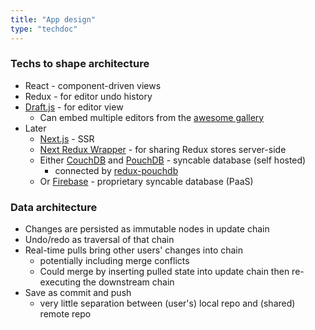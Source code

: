 ```yaml
---
title: "App design"
type: "techdoc"
---
```


### Techs to shape architecture
+ React - component-driven views
+ Redux - for editor undo history
+ [Draft.js](https://github.com/facebook/draft-js) - for editor view
    + Can embed multiple editors from the [awesome gallery](https://github.com/nikgraf/awesome-draft-js)
+ Later
    + [Next.js](https://nextjs.org/) - SSR
    + [Next Redux Wrapper](https://github.com/kirill-konshin/next-redux-wrapper) - for sharing Redux stores server-side
    + Either [CouchDB](https://couchdb.apache.org/) and [PouchDB](https://pouchdb.com/) - syncable database (self hosted)
        + connected by [redux-pouchdb](https://github.com/rahulraghavankklm/redux-pouchdb)
    + Or [Firebase](https://firebase.google.com/) - proprietary syncable database (PaaS)

### Data architecture
+ Changes are persisted as immutable nodes in update chain
+ Undo/redo as traversal of that chain
+ Real-time pulls bring other users' changes into chain
    + potentially including merge conflicts
    + Could merge by inserting pulled state into update chain then re-executing the downstream chain
+ Save as commit and push
    + very little separation between (user's) local repo and (shared) remote repo
